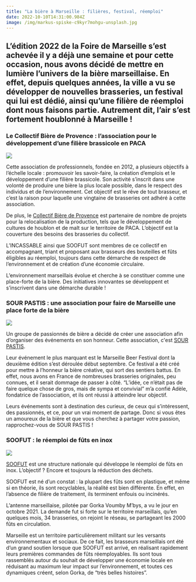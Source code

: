 ```yaml
---
title: "La bière à Marseille : filières, festival, réemploi"
date: 2022-10-10T14:31:00.984Z
image: /img/markus-spiske-c9kyr7mohgu-unsplash.jpg
---
```

## **L’édition 2022 de la Foire de Marseille s’est achevée il y a déjà une semaine** et pour cette occasion, nous avons décidé de mettre en lumière l’univers de la bière marseillaise. En effet, depuis quelques années, la ville a vu se développer de nouvelles brasseries, un festival qui lui est dédié, ainsi qu’une filière de réemploi dont nous faisons partie. Autrement dit, l’air s’est fortement houblonné à Marseille !





### **Le Collectif Bière de Provence : l’association pour le développement d’une filière brassicole en PACA**

![](/img/1.png)

Cette association de professionnels, fondée en 2012, a plusieurs objectifs à l’échelle locale : promouvoir les savoir-faire, la création d’emplois et le développement d’une filière brassicole. Son activité s’inscrit dans une volonté de produire une bière la plus locale possible, dans le respect des individus et de l’environnement. Cet objectif est le rêve de tout brasseur, et c’est la raison pour laquelle une vingtaine de brasseries ont adhéré à cette association.

De plus, le [Collectif Bière de Provence](https://labieredeprovence.fr/association) est partenaire de nombre de projets pour la relocalisation de la production, tels que le développement de cultures de houblon et de malt sur le territoire de PACA. L’objectif est la couverture des besoins des brasseries du collectif.

L’INCASSABLE ainsi que SOOFUT sont membres de ce collectif en accompagnant, triant et proposant aux brasseurs des bouteilles et fûts éligibles au réemploi, toujours dans cette démarche de respect de l’environnement et de création d’une économie circulaire.

L’environnement marseillais évolue et cherche à se constituer comme une place-forte de la bière. Des initiatives innovantes se développent et s’inscrivent dans une démarche durable !





### **SOUR PASTIS : une association pour faire de Marseille une place forte de la bière**

![](/img/3.png)

Un groupe de passionnés de bière a décidé de créer une association afin d’organiser des événements en son honneur. Cette association, c'est [SOUR PASTIS](https://www.facebook.com/sourpastis/).

Leur événement le plus marquant est le Marseille Beer Festival dont la deuxième édition s’est déroulée début septembre. Ce festival a été créé pour mettre à l’honneur la bière créative, qui sort des sentiers battus. En effet, nous avons en France de nombreuses brasseries originales, peu connues, et il serait dommage de passer à côté. “L’idée, ce n’était pas de faire quelque chose de gros, mais de sympa et convivial” m’a confié Adèle, fondatrice de l’association, et ils ont réussi à atteindre leur objectif.

Leurs événements sont à destination des curieux, de ceux qui s’intéressent, des passionnés, et ce, pour un vrai moment de partage. Donc si vous êtes un amoureux de la bière et que vous cherchez à partager votre passion, rapprochez-vous de SOUR PASTIS !

### **SOOFUT : le réemploi de fûts en inox**

![](/img/2.png)

[SOOFUT](https://soofut.com/) est une structure nationale qui développe le réemploi de fûts en inox. L’objectif ? Encore et toujours la réduction des déchets. 

SOOFUT est né d’un constat : la plupart des fûts sont en plastique, et même si en théorie, ils sont recyclables, la réalité est bien différente. En effet, en l’absence de filière de traitement, ils terminent enfouis ou incinérés. 

L’antenne marseillaise, pilotée par Gorka Voumby M’bys, a vu le jour en octobre 2021. La demande fut si forte sur le territoire marseillais, qu’en quelques mois, 34 brasseries, on rejoint le réseau, se partageant les 2000 fûts en circulation.

Marseille est un territoire particulièrement militant sur les versants environnementaux et sociaux. De ce fait, les brasseurs marseillais ont été d’un grand soutien lorsque que SOOFUT est arrivé, en réalisant rapidement leurs premières commandes de fûts réemployables. Ils sont tous rassemblés autour du souhait de développer une économie locale en réduisant au maximum leur impact sur l’environnement, et toutes ces dynamiques créent, selon Gorka, de “très belles histoires”.